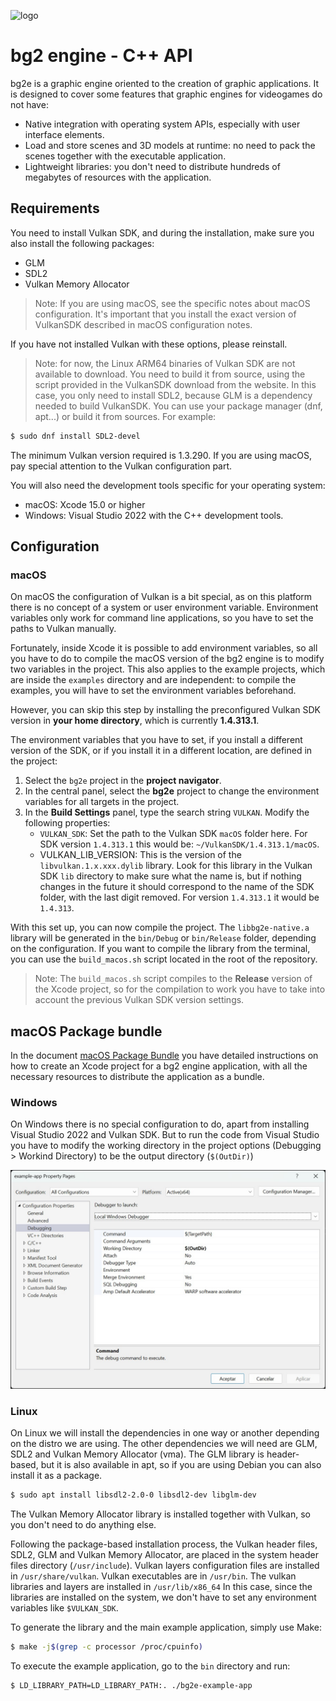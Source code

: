 
![logo](bg2-logo-web.png)

# bg2 engine - C++ API

bg2e is a graphic engine oriented to the creation of graphic applications. It is designed to cover some features that graphic engines for videogames do not have:

- Native integration with operating system APIs, especially with user interface elements.
- Load and store scenes and 3D models at runtime: no need to pack the scenes together with the executable application.
- Lightweight libraries: you don't need to distribute hundreds of megabytes of resources with the application.

## Requirements

You need to install Vulkan SDK, and during the installation, make sure you also install the following packages:

- GLM
- SDL2
- Vulkan Memory Allocator

> Note: If you are using macOS, see the specific notes about macOS configuration. It's important that you install the exact version of VulkanSDK described in macOS configuration notes.

If you have not installed Vulkan with these options, please reinstall.

> Note: for now, the Linux ARM64 binaries of Vulkan SDK are not available to download. You need to build it from source, using the script provided in the VulkanSDK download from the website. In this case, you only need to install SDL2, because GLM is a dependency needed to build VulkanSDK. You can use your package manager (dnf, apt...) or build it from sources. For example:

```sh
$ sudo dnf install SDL2-devel
```

The minimum Vulkan version required is 1.3.290. If you are using macOS, pay special attention to the Vulkan configuration part.

You will also need the development tools specific for your operating system:

- macOS: Xcode 15.0 or higher
- Windows: Visual Studio 2022 with the C++ development tools.

## Configuration

### macOS

On macOS the configuration of Vulkan is a bit special, as on this platform there is no concept of a system or user environment variable. Environment variables only work for command line applications, so you have to set the paths to Vulkan manually.

Fortunately, inside Xcode it is possible to add environment variables, so all you have to do to compile the macOS version of the bg2 engine is to modify two variables in the project. This also applies to the example projects, which are inside the `examples` directory and are independent: to compile the examples, you will have to set the environment variables beforehand.

However, you can skip this step by installing the preconfigured Vulkan SDK version in **your home directory**, which is currently **1.4.313.1**.

The environment variables that you have to set, if you install a different version of the SDK, or if you install it in a different location, are defined in the project:

1. Select the `bg2e` project in the **project navigator**.
2. In the central panel, select the **bg2e** project to change the environment variables for all targets in the project.
3. In the **Build Settings** panel, type the search string `VULKAN`. Modify the following properties:
    * `VULKAN_SDK`: Set the path to the Vulkan SDK `macOS` folder here. For SDK version `1.4.313.1` this would be: `~/VulkanSDK/1.4.313.1/macOS`.
    * VULKAN_LIB_VERSION: This is the version of the `libvulkan.1.x.xxx.dylib` library. Look for this library in the Vulkan SDK `lib` directory to make sure what the name is, but if nothing changes in the future it should correspond to the name of the SDK folder, with the last digit removed. For version `1.4.313.1` it would be `1.4.313`.

With this set up, you can now compile the project. The `libbg2e-native.a` library will be generated in the `bin/Debug` or `bin/Release` folder, depending on the configuration. If you want to compile the library from the terminal, you can use the `build_macos.sh` script located in the root of the repository.

> Note: The `build_macos.sh` script compiles to the **Release** version of the Xcode project, so for the compilation to work you have to take into account the previous Vulkan SDK version settings.

## macOS Package bundle

In the document [macOS Package Bundle](macos-app-bundle.md) you have detailed instructions on how to create an Xcode project for a bg2 engine application, with all the necessary resources to distribute the application as a bundle.

### Windows

On Windows there is no special configuration to do, apart from installing Visual Studio 2022 and Vulkan SDK. But to run the code from Visual Studio you have to modify the working directory in the project options (Debugging > Workind Directory) to be the output directory (`$(OutDir)`)

![Visual Studio 2022 configuration](doc/images/vs_2022_settings.jpg)

### Linux

On Linux we will install the dependencies in one way or another depending on the distro we are using. The other dependencies we will need are GLM, SDL2 and Vulkan Memory Allocator (vma). The GLM library is header-based, but it is also available in apt, so if you are using Debian you can also install it as a package.

```sh
$ sudo apt install libsdl2-2.0-0 libsdl2-dev libglm-dev
```

The Vulkan Memory Allocator library is installed together with Vulkan, so you don't need to do anything else.

Following the package-based installation process, the Vulkan header files, SDL2, GLM and Vulkan Memory Allocator, are placed in the system header files directory (`/usr/include`). Vulkan layers configuration files are installed in `/usr/share/vulkan`. Vulkan executables are in `/usr/bin`. The vulkan libraries and layers are installed in `/usr/lib/x86_64` In this case, since the libraries are installed on the system, we don't have to set any environment variables like `$VULKAN_SDK`.


To generate the library and the main example application, simply use Make:

```sh
$ make -j$(grep -c processor /proc/cpuinfo)
```

To execute the example application, go to the `bin` directory and run:

```sh
$ LD_LIBRARY_PATH=LD_LIBRARY_PATH:. ./bg2e-example-app
```
